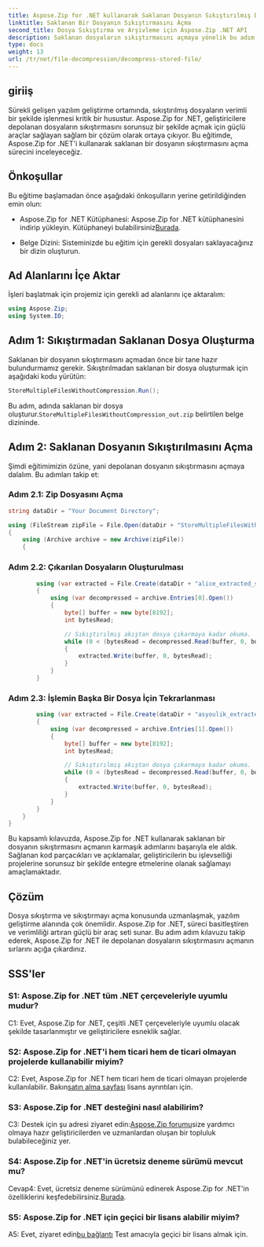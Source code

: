 ```yaml
---
title: Aspose.Zip for .NET kullanarak Saklanan Dosyanın Sıkıştırılmış Dosyasını Açma
linktitle: Saklanan Bir Dosyanın Sıkıştırmasını Açma
second_title: Dosya Sıkıştırma ve Arşivleme için Aspose.Zip .NET API
description: Saklanan dosyaların sıkıştırmasını açmaya yönelik bu adım adım kılavuzla Aspose.Zip for .NET'in gücünü keşfedin. Verimli dosya işlemeye yönelik sağlam bir çözümle yazılım geliştirme becerilerinizi geliştirin.
type: docs
weight: 13
url: /tr/net/file-decompression/decompress-stored-file/
---
```

## giriiş

Sürekli gelişen yazılım geliştirme ortamında, sıkıştırılmış dosyaların verimli bir şekilde işlenmesi kritik bir husustur. Aspose.Zip for .NET, geliştiricilere depolanan dosyaların sıkıştırmasını sorunsuz bir şekilde açmak için güçlü araçlar sağlayan sağlam bir çözüm olarak ortaya çıkıyor. Bu eğitimde, Aspose.Zip for .NET'i kullanarak saklanan bir dosyanın sıkıştırmasını açma sürecini inceleyeceğiz.

## Önkoşullar

Bu eğitime başlamadan önce aşağıdaki önkoşulların yerine getirildiğinden emin olun:

- Aspose.Zip for .NET Kütüphanesi: Aspose.Zip for .NET kütüphanesini indirip yükleyin. Kütüphaneyi bulabilirsiniz[Burada](https://releases.aspose.com/zip/net/).

- Belge Dizini: Sisteminizde bu eğitim için gerekli dosyaları saklayacağınız bir dizin oluşturun.

## Ad Alanlarını İçe Aktar

İşleri başlatmak için projemiz için gerekli ad alanlarını içe aktaralım:

```csharp
using Aspose.Zip;
using System.IO;
```

## Adım 1: Sıkıştırmadan Saklanan Dosya Oluşturma

Saklanan bir dosyanın sıkıştırmasını açmadan önce bir tane hazır bulundurmamız gerekir. Sıkıştırılmadan saklanan bir dosya oluşturmak için aşağıdaki kodu yürütün:

```csharp
StoreMultipleFilesWithoutCompression.Run();
```

 Bu adım, adında saklanan bir dosya oluşturur.`StoreMultipleFilesWithoutCompression_out.zip` belirtilen belge dizininde.

## Adım 2: Saklanan Dosyanın Sıkıştırılmasını Açma

Şimdi eğitimimizin özüne, yani depolanan dosyanın sıkıştırmasını açmaya dalalım. Bu adımları takip et:

### Adım 2.1: Zip Dosyasını Açma

```csharp
string dataDir = "Your Document Directory";

using (FileStream zipFile = File.Open(dataDir + "StoreMultipleFilesWithoutCompression_out.zip", FileMode.Open))
{
    using (Archive archive = new Archive(zipFile))
    {
```

### Adım 2.2: Çıkarılan Dosyaların Oluşturulması

```csharp
        using (var extracted = File.Create(dataDir + "alice_extracted_store_out.txt"))
        {
            using (var decompressed = archive.Entries[0].Open())
            {
                byte[] buffer = new byte[8192];
                int bytesRead;

                // Sıkıştırılmış akıştan dosya çıkarmaya kadar okuma.
                while (0 < (bytesRead = decompressed.Read(buffer, 0, buffer.Length)))
                {
                    extracted.Write(buffer, 0, bytesRead);
                }
            }
        }
```

### Adım 2.3: İşlemin Başka Bir Dosya İçin Tekrarlanması

```csharp
        using (var extracted = File.Create(dataDir + "asyoulik_extracted_store_out.txt"))
        {
            using (var decompressed = archive.Entries[1].Open())
            {
                byte[] buffer = new byte[8192];
                int bytesRead;

                // Sıkıştırılmış akıştan dosya çıkarmaya kadar okuma.
                while (0 < (bytesRead = decompressed.Read(buffer, 0, buffer.Length)))
                {
                    extracted.Write(buffer, 0, bytesRead);
                }
            }
        }
    }
}
```

Bu kapsamlı kılavuzda, Aspose.Zip for .NET kullanarak saklanan bir dosyanın sıkıştırmasını açmanın karmaşık adımlarını başarıyla ele aldık. Sağlanan kod parçacıkları ve açıklamalar, geliştiricilerin bu işlevselliği projelerine sorunsuz bir şekilde entegre etmelerine olanak sağlamayı amaçlamaktadır.

## Çözüm

Dosya sıkıştırma ve sıkıştırmayı açma konusunda uzmanlaşmak, yazılım geliştirme alanında çok önemlidir. Aspose.Zip for .NET, süreci basitleştiren ve verimliliği artıran güçlü bir araç seti sunar. Bu adım adım kılavuzu takip ederek, Aspose.Zip for .NET ile depolanan dosyaların sıkıştırmasını açmanın sırlarını açığa çıkardınız.

## SSS'ler

### S1: Aspose.Zip for .NET tüm .NET çerçeveleriyle uyumlu mudur?

C1: Evet, Aspose.Zip for .NET, çeşitli .NET çerçeveleriyle uyumlu olacak şekilde tasarlanmıştır ve geliştiricilere esneklik sağlar.

### S2: Aspose.Zip for .NET'i hem ticari hem de ticari olmayan projelerde kullanabilir miyim?

 C2: Evet, Aspose.Zip for .NET hem ticari hem de ticari olmayan projelerde kullanılabilir. Bakın[satın alma sayfası](https://purchase.aspose.com/buy) lisans ayrıntıları için.

### S3: Aspose.Zip for .NET desteğini nasıl alabilirim?

 C3: Destek için şu adresi ziyaret edin:[Aspose.Zip forumu](https://forum.aspose.com/c/zip/37)size yardımcı olmaya hazır geliştiricilerden ve uzmanlardan oluşan bir topluluk bulabileceğiniz yer.

### S4: Aspose.Zip for .NET'in ücretsiz deneme sürümü mevcut mu?

 Cevap4: Evet, ücretsiz deneme sürümünü edinerek Aspose.Zip for .NET'in özelliklerini keşfedebilirsiniz.[Burada](https://releases.aspose.com/).

### S5: Aspose.Zip for .NET için geçici bir lisans alabilir miyim?

 A5: Evet, ziyaret edin[bu bağlantı](https://purchase.aspose.com/temporary-license/) Test amacıyla geçici bir lisans almak için.